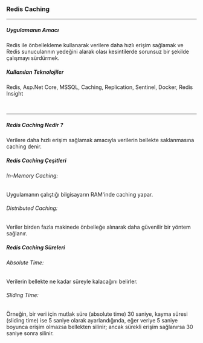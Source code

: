<h3>Redis Caching</h3>
<hr>
<h5>Uygulamanın Amacı</h5>
<p>Redis ile önbellekleme kullanarak verilere daha hızlı erişim sağlamak ve Redis sunucularının yedeğini alarak olası kesintilerde sorunsuz bir şekilde çalışmayı sürdürmek.</p>
<h5>Kullanılan Teknolojiler</h5>
<p>Redis, Asp.Net Core, MSSQL, Caching, Replication, Sentinel, Docker, Redis Insight</p>
<br>
<hr>

<h5>Redis Caching Nedir ?</h5>

<p>Verilere daha hızlı erişim sağlamak amacıyla verilerin bellekte saklanmasına caching denir.</p>

<h5>Redis Caching Çeşitleri</h5>

<p><h6>In-Memory Caching: </h6>Uygulamanın çalıştığı bilgisayarın RAM'inde caching yapar.</p> 
<p><h6>Distributed Caching: </h6>Veriler birden fazla makinede önbelleğe alınarak daha güvenilir bir yöntem sağlanır.</p> 

<h5>Redis Caching Süreleri</h5>

<p><h6>Absolute Time: </h6>Verilerin bellekte ne kadar süreyle kalacağını belirler.</p> 
<p><h6>Sliding Time: </h6>Örneğin, bir veri için mutlak süre (absolute time) 30 saniye, kayma süresi (sliding time) ise 5 saniye olarak ayarlandığında, eğer veriye 5 saniye boyunca erişim olmazsa bellekten silinir; ancak sürekli erişim sağlanırsa 30 saniye sonra silinir.</p> 
